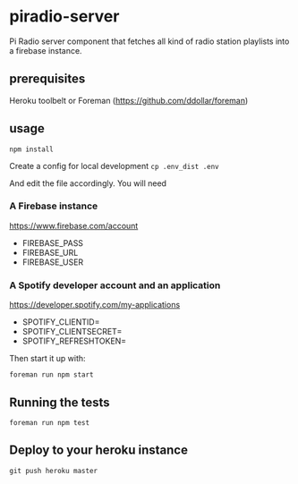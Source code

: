 # piradio-server
Pi Radio server component that fetches all kind of radio station playlists into a firebase instance.

## prerequisites
Heroku toolbelt or Foreman (https://github.com/ddollar/foreman)



## usage

``npm install``

Create a config for local development
``cp .env_dist .env``

And edit the file accordingly.
You will need

### A Firebase instance
https://www.firebase.com/account

* FIREBASE_PASS
* FIREBASE_URL
* FIREBASE_USER

### A Spotify developer account and an application
https://developer.spotify.com/my-applications

* SPOTIFY_CLIENTID=
* SPOTIFY_CLIENTSECRET=
* SPOTIFY_REFRESHTOKEN=


Then start it up with:

``foreman run npm start``

## Running the tests
``foreman run npm test``


## Deploy to your heroku instance

``git push heroku master``




